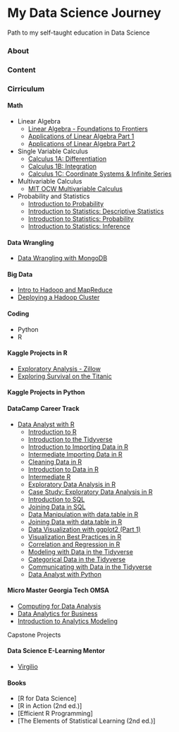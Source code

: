 # My Data Science Journey
Path to my self-taught education in Data Science

### About

### Content

### Cirriculum

#### Math 
* Linear Algebra 
  * [Linear Algebra - Foundations to Frontiers](https://www.edx.org/course/linear-algebra-foundations-frontiers-utaustinx-ut-5-04x#!)
  * [Applications of Linear Algebra Part 1](https://www.edx.org/course/applications-of-linear-algebra-part-1)
  * [Applications of Linear Algebra Part 2](https://www.edx.org/course/applications-of-linear-algebra-part-2)
* Single Variable Calculus
  * [Calculus 1A: Differentiation](https://www.edx.org/course/calculus-1a-differentiation)
  * [Calculus 1B: Integration](https://www.edx.org/course/calculus-1b-integration)
  * [Calculus 1C: Coordinate Systems & Infinite Series](https://www.edx.org/course/calculus-1c-coordinate-systems-infinite-series)
* Multivariable Calculus 
  * [MIT OCW Multivariable Calculus](https://ocw.mit.edu/courses/mathematics/18-02sc-multivariable-calculus-fall-2010/index.htm)
* Probability and Statistics
  * [Introduction to Probability](https://www.edx.org/course/introduction-probability-science-mitx-6-041x-1#.U3yb762SzIo)
  * [Introduction to Statistics: Descriptive Statistics](https://www.edx.org/course/introduction-to-statistics-descriptive-statistic-2)
  * [Introduction to Statistics: Probability](https://www.edx.org/course/introduction-to-statistics-probability-2)
  * [Introduction to Statistics: Inference](https://www.edx.org/course/introduction-to-statistics-inference-5)

#### Data Wrangling 
* [Data Wrangling with MongoDB](https://www.udacity.com/course/data-wrangling-with-mongodb--ud032)

#### Big Data
* [Intro to Hadoop and MapReduce](https://www.udacity.com/course/intro-to-hadoop-and-mapreduce--ud617)
* [Deploying a Hadoop Cluster](https://www.udacity.com/course/deploying-a-hadoop-cluster--ud1000)

#### Coding
* Python
* R

#### Kaggle Projects in R
* [Exploratory Analysis - Zillow](https://www.kaggle.com/philippsp/exploratory-analysis-zillow)
* [Exploring Survival on the Titanic](https://www.kaggle.com/mrisdal/exploring-survival-on-the-titanic)

#### Kaggle Projects in Python


#### DataCamp Career Track
* [Data Analyst with R](https://learn.datacamp.com/career-tracks/data-analyst-with-r?version=2)
  * [Introduction to R]()
  * [Introduction to the Tidyverse]()
  * [Introduction to Importing Data in R]()
  * [Intermediate Importing Data in R]()
  * [Cleaning Data in R]()
  * [Introduction to Data in R]()
  * [Intermediate R]()
  * [Exploratory Data Analysis in R]()
  * [Case Study: Exploratory Data Analysis in R]()
  * [Introduction to SQL]()
  * [Joining Data in SQL]()
  * [Data Manipulation with data.table in R]()
  * [Joining Data with data.table in R]()
  * [Data Visualization with ggplot2 (Part 1)]()
  * [Visualization Best Practices in R]()
  * [Correlation and Regression in R]()
  * [Modeling with Data in the Tidyverse]()
  * [Categorical Data in the Tidyverse]()
  * [Communicating with Data in the Tidyverse]()
  * [Data Analyst with Python]()


#### Micro Master Georgia Tech OMSA
* [Computing for Data Analysis]()
* [Data Analytics for Business]()
* [Introduction to Analytics Modeling]()

Capstone Projects

#### Data Science E-Learning Mentor
* [Virgilio](https://github.com/virgili0/Virgilio)

#### Books 
* [R for Data Science]
* [R in Action (2nd ed.)]
* [Efficient R Programming]
* [The Elements of Statistical Learning (2nd ed.)]
